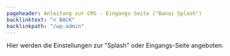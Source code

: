 ```yaml
---
pageheader: Anleitung zur CMS - Eingangs-Seite ("Banai Splash")
backlinktext: "< BACK"
backlinkpath: "/wp-admin"
---
```


Hier werden die Einstellungen zur "Splash" oder Eingangs-Seite angeboten.


